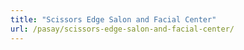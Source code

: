 ```yaml
---
title: "Scissors Edge Salon and Facial Center"
url: /pasay/scissors-edge-salon-and-facial-center/
---
```

